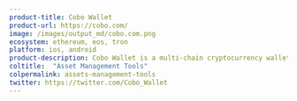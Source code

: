 ```yaml
---
product-title: Cobo Wallet
product-url: https://cobo.com/
image: /images/output_md/cobo.com.png
ecosystem: ethereum, eos, tron
platform: ios, android
product-description: Cobo Wallet is a multi-chain cryptocurrency wallet on iOS &amp; Android, with built in dApps browser.
coltitle:  "Asset Management Tools"
colpermalink: assets-management-tools
twitter: https://twitter.com/Cobo_Wallet
---
```

